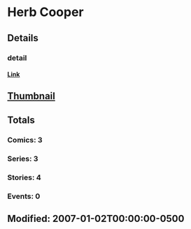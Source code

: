 # Herb  Cooper 
## Details
### detail
#### [Link](http://marvel.com/comics/creators/2350/herb_cooper?utm_campaign=apiRef&utm_source=225578a89fc76f3d20fbffda5d17a88d)
## [Thumbnail](http://i.annihil.us/u/prod/marvel/i/mg/e/c0/4bc37baab166e.jpg)
## Totals
### Comics: 3
### Series: 3
### Stories: 4
### Events: 0
## Modified: 2007-01-02T00:00:00-0500
